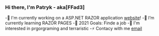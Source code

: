 ﻿### Hi there, I'm Patryk - aka[FFad3]
-🔭 I'm currently working on a ASP.NET RAZOR application [website]!
-🌱 I’m currently learning RAZOR PAGES
-🥅 2021 Goals: Finde a job
-🏫 I'm interested in prgorgraming and terraristic
-⚡ Contacy with me [email]





[website]: https://github.com/FFad3/OdeToFood
[email]: gnebapatryk@gmail.com